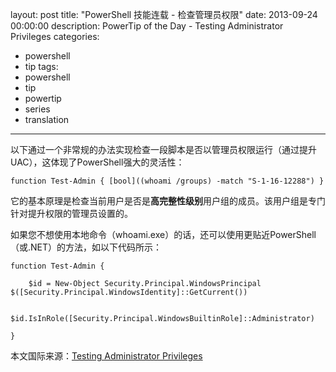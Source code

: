 layout: post
title: "PowerShell 技能连载 - 检查管理员权限"
date: 2013-09-24 00:00:00
description: PowerTip of the Day - Testing Administrator Privileges
categories:
- powershell
- tip
tags:
- powershell
- tip
- powertip
- series
- translation
---
以下通过一个非常规的办法实现检查一段脚本是否以管理员权限运行（通过提升UAC），这体现了PowerShell强大的灵活性：

	function Test-Admin { [bool]((whoami /groups) -match "S-1-16-12288") }

它的基本原理是检查当前用户是否是**高完整性级别**用户组的成员。该用户组是专门针对提升权限的管理员设置的。

如果您不想使用本地命令（whoami.exe）的话，还可以使用更贴近PowerShell（或.NET）的方法，如以下代码所示：

	function Test-Admin {
	
		$id = New-Object Security.Principal.WindowsPrincipal $([Security.Principal.WindowsIdentity]::GetCurrent())
	
		$id.IsInRole([Security.Principal.WindowsBuiltinRole]::Administrator)
	
	}

<!--more-->

本文国际来源：[Testing Administrator Privileges](http://community.idera.com/powershell/powertips/b/tips/posts/testing-administrator-privileges)
